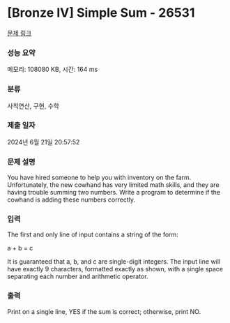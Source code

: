 # [Bronze IV] Simple Sum - 26531 

[문제 링크](https://www.acmicpc.net/problem/26531) 

### 성능 요약

메모리: 108080 KB, 시간: 164 ms

### 분류

사칙연산, 구현, 수학

### 제출 일자

2024년 6월 21일 20:57:52

### 문제 설명

<p>You have hired someone to help you with inventory on the farm. Unfortunately, the new cowhand has very limited math skills, and they are having trouble summing two numbers. Write a program to determine if the cowhand is adding these numbers correctly.</p>

### 입력 

 <p>The first and only line of input contains a string of the form:</p>

<p>a + b = c</p>

<p>It is guaranteed that a, b, and c are single-digit integers. The input line will have exactly 9 characters, formatted exactly as shown, with a single space separating each number and arithmetic operator.</p>

### 출력 

 <p>Print on a single line, YES if the sum is correct; otherwise, print NO.</p>

